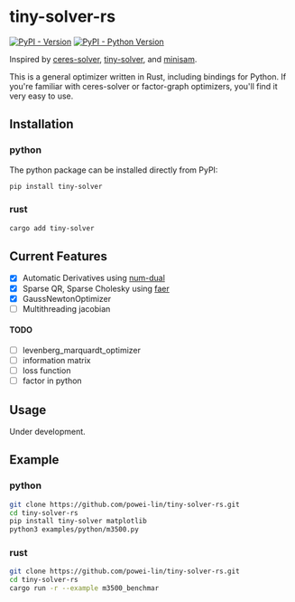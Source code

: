 # tiny-solver-rs
[![PyPI - Version](https://img.shields.io/pypi/v/tiny-solver.svg)](https://pypi.org/project/tiny-solver)
[![PyPI - Python Version](https://img.shields.io/pypi/pyversions/tiny-solver.svg)](https://pypi.org/project/tiny-solver)

Inspired by [ceres-solver](https://github.com/ceres-solver/ceres-solver), [tiny-solver](https://github.com/keir/tinysolver), and [minisam](https://github.com/dongjing3309/minisam).

This is a general optimizer written in Rust, including bindings for Python. If you're familiar with ceres-solver or factor-graph optimizers, you'll find it very easy to use.

## Installation
### python
The python package can be installed directly from PyPI:
```sh
pip install tiny-solver
```
### rust
```sh
cargo add tiny-solver
```

## Current Features

- [x] Automatic Derivatives using [num-dual](https://github.com/itt-ustutt/num-dual)
- [x] Sparse QR, Sparse Cholesky using [faer](https://github.com/sarah-ek/faer-rs)
- [x] GaussNewtonOptimizer
- [ ] Multithreading jacobian

#### TODO
- [ ] levenberg_marquardt_optimizer
- [ ] information matrix
- [ ] loss function
- [ ] factor in python

## Usage
Under development.

## Example

### python
```sh
git clone https://github.com/powei-lin/tiny-solver-rs.git
cd tiny-solver-rs
pip install tiny-solver matplotlib
python3 examples/python/m3500.py
```
### rust
```sh
git clone https://github.com/powei-lin/tiny-solver-rs.git
cd tiny-solver-rs
cargo run -r --example m3500_benchmar
```